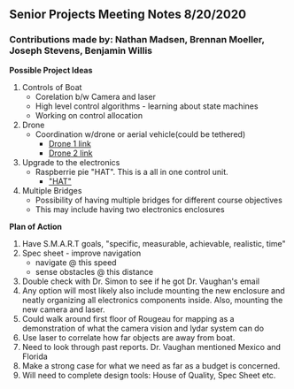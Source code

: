 ## Senior Projects Meeting Notes 8/20/2020
### Contributions made by: Nathan Madsen, Brennan Moeller, Joseph Stevens, Benjamin Willis


**Possible Project Ideas**
1. Controls of Boat
	* Corelation b/w Camera and laser 
	* High level control algorithms - learning about state machines
	* Working on control allocation
2. Drone
	* Coordination w/drone or aerial vehicle(could be tethered)
		* [Drone 1 link](https://shop.holybro.com/px4-vision_p1225.html)
		* [Drone 2 link](https://shop.holybro.com/x500-kit_p1180.html)
3. Upgrade to the electronics
	* Raspberrie pie "HAT". This is a all in one control unit.
		* ["HAT"](https://navio2.emlid.com/)
4. Multiple Bridges
	* Possibility of having multiple bridges for different course objectives
	* This may include having two electronics enclosures

**Plan of Action**
1. Have S.M.A.R.T goals, "specific, measurable, achievable, realistic, time"
2. Spec sheet - improve navigation
	* navigate @ this speed
	* sense obstacles @ this distance
3. Double check with Dr. Simon to see if he got Dr. Vaughan's email
4. Any option will most likely also include mounting the new enclosure and neatly organizing all electronics components inside. Also, mounting the new camera and laser.
5. Could walk around first floor of Rougeau for mapping as a demonstration of what the camera vision and lydar system can do
6. Use laser to correlate how far objects are away from boat.
7. Need to look through past reports. Dr. Vaughan mentioned Mexico and Florida
8. Make a strong case for what we need as far as a budget is concerned.
9. Will need to complete design tools: House of Quality, Spec Sheet etc.